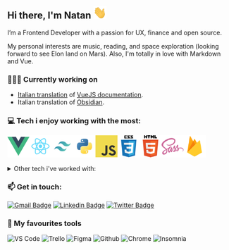 ## Hi there, I'm Natan <img src="https://raw.githubusercontent.com/NatanCieplinski/NatanCieplinski/master/wave.gif" width="30px">

I’m a Frontend Developer with a passion for UX, finance and open source.

My personal interests are music, reading, and space exploration (looking forward to see Elon land on Mars). Also, I'm totally in love with Markdown and Vue.

### 👨🏼‍💻  Currently working on
- [Italian translation](https://github.com/NatanCieplinski/docs-next-it) of [VueJS documentation](https://vuejs.org/).
- Italian translation of [Obsidian](https://obsidian.md/).

### 💻  Tech i enjoy working with the most:
<img src="https://raw.githubusercontent.com/github/explore/80688e429a7d4ef2fca1e82350fe8e3517d3494d/topics/vue/vue.png" width="50px"><img src="https://raw.githubusercontent.com/github/explore/80688e429a7d4ef2fca1e82350fe8e3517d3494d/topics/react/react.png" width="50px"><img src="https://raw.githubusercontent.com/github/explore/80688e429a7d4ef2fca1e82350fe8e3517d3494d/topics/tailwind/tailwind.png" width="50px"><img src="https://raw.githubusercontent.com/github/explore/80688e429a7d4ef2fca1e82350fe8e3517d3494d/topics/python/python.png" width="50px"><img src="https://raw.githubusercontent.com/github/explore/80688e429a7d4ef2fca1e82350fe8e3517d3494d/topics/javascript/javascript.png" width="50px"><img src="https://raw.githubusercontent.com/github/explore/80688e429a7d4ef2fca1e82350fe8e3517d3494d/topics/css/css.png" width="50px"><img src="https://raw.githubusercontent.com/github/explore/80688e429a7d4ef2fca1e82350fe8e3517d3494d/topics/html/html.png" width="50px"><img src="https://raw.githubusercontent.com/github/explore/80688e429a7d4ef2fca1e82350fe8e3517d3494d/topics/sass/sass.png" width="50px"><img src="https://raw.githubusercontent.com/github/explore/80688e429a7d4ef2fca1e82350fe8e3517d3494d/topics/firebase/firebase.png" width="50px">

<details><summary>Other tech i've worked with:</summary>
<p>
  
![Docker](https://img.shields.io/badge/-Docker-000000?&logo=Docker)
![Electron](https://img.shields.io/badge/-Electron-000000?&logoColor=A1EBF9&logo=Electron)
![Bootstrap](https://img.shields.io/badge/-Bootstrap-7952B3?&logo=Bootstrap)
![Laravel](https://img.shields.io/badge/-Laravel-FFFFFF?&logo=Laravel)
![NPM](https://img.shields.io/badge/-NPM-000000?&logo=NPM)
![Java](https://img.shields.io/badge/-Java-000000?&logoColor=F89A16&logo=Java)
![PWA](https://img.shields.io/badge/-PWA-000000?&logo=PWA)

</p>
</details>

### 📫  Get in touch:
[![Gmail Badge](https://img.shields.io/badge/-natan.cieplinski.developer@gmail.com-c14438?style=flat&logo=Gmail&logoColor=white)](mailto:natan.cieplinski.developer@gmail.com "Connect via Email")
[![Linkedin Badge](https://img.shields.io/badge/-Natan%20Cieplinski-0072b1?style=flat&logo=Linkedin&logoColor=white)](https://www.linkedin.com/in/natancieplinski/ "Connect on LinkedIn")
[![Twitter Badge](https://img.shields.io/badge/-@NatanCieplinski-00acee?style=flat&logo=Twitter&logoColor=white)](https://twitter.com/intent/follow?screen_name=NatanCieplinski "Follow on Twitter")

### 📐  My favourites tools
![VS Code](https://img.shields.io/badge/-VS%20Code-000000?&logoColor=blue&logo=visual-studio-code)
![Trello](https://img.shields.io/badge/-Trello-007ACC?&logo=Trello)
![Figma](https://img.shields.io/badge/-Figma-000000?&logoColor=3ACF83&logo=Figma)
![Github](https://img.shields.io/badge/-Github-000000?&logo=Github)
![Chrome](https://img.shields.io/badge/-Chrome-FFFFFF?&logo=google-chrome)
![Insomnia](https://img.shields.io/badge/-Insomnia-6300D6?&logo=Insomnia)
